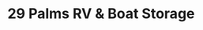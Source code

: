 ---
title: "29 Palms RV & Boat Storage"
url: /surprise/29-palms-rv-and-boat-storage/
shop: storage rental
---